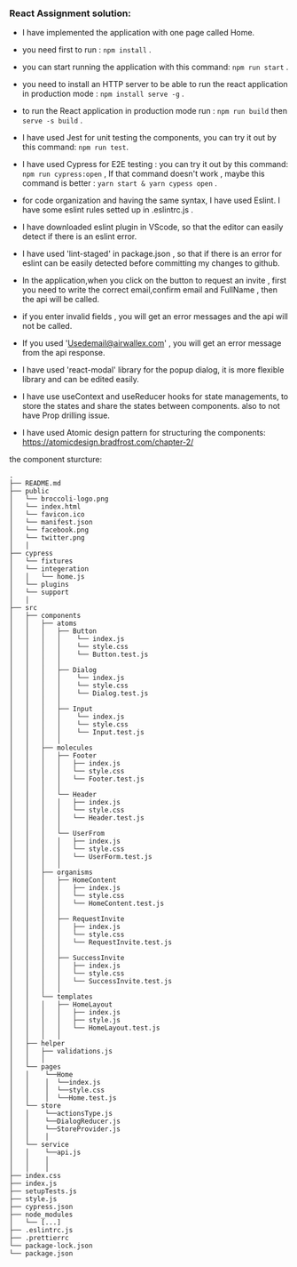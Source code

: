 ### React Assignment solution:
* I have implemented the application with one page called Home.

* you need first to run : ``` npm install ``` .

* you can start running the application with this command: ``` npm run start ``` .

* you need to install an HTTP server to be able to run the react application in production mode : ``` npm install serve -g ``` .

* to run the React application in production mode run : ``` npm run build ``` then  ``` serve -s build ``` .

* I have used Jest for unit testing the components, you can try it out by this command: ``` npm run test ```.

* I have used Cypress for E2E testing : you can try it out by this command: ``` npm run cypress:open ``` , If that command doesn't work , maybe this command is better :  ``` yarn start & yarn cypess open ``` .

* for code organization and having the same syntax, I have used Eslint. I have some eslint rules setted up in .eslintrc.js .

* I have downloaded eslint plugin in VScode, so that the editor can easily detect if there is an eslint error.

* I have used 'lint-staged' in package.json , so that if there is an error for eslint can be easily detected before committing my changes to github.

* In the application,when you click on the button to request an invite , first you need to write the correct email,confirm email and FullName , then the api will be called.

* if you enter invalid fields , you will get an error messages and the api will not be called.

* If you used 'Usedemail@airwallex.com' , you will get an error message from the api response.

* I have used 'react-modal' library for the popup dialog, it is more flexible library and can be edited easily.

* I have use useContext and useReducer hooks for state managements, to store the states and share the states between components. also to not have Prop drilling issue.

* I have used Atomic design pattern for structuring the components: 
https://atomicdesign.bradfrost.com/chapter-2/

the component sturcture:

```
.
├── README.md
├── public
│   └── broccoli-logo.png
│   └── index.html
│   └── favicon.ico
│   └── manifest.json
│   └── facebook.png
│   └── twitter.png
│   │
├── cypress
│   └── fixtures
│   └── integeration
│   │   └── home.js
│   └── plugins
│   └── support
│   │
├── src
│   ├── components
│   │   ├── atoms
│   │   │   ├── Button
│   │   │   │    └── index.js
│   │   │   │    └── style.css
│   │   │   │    └── Button.test.js
│   │   │   │
│   │   │   ├── Dialog
│   │   │   │    └── index.js
│   │   │   │    └── style.css
│   │   │   │    └── Dialog.test.js
│   │   │   │
│   │   │   ├── Input
│   │   │   │    └── index.js
│   │   │   │    └── style.css
│   │   │   │    └── Input.test.js
│   │   │   │
│   │   ├── molecules
│   │   │   ├── Footer
│   │   │   │   ├── index.js
│   │   │   │   └── style.css
│   │   │   │   └── Footer.test.js
│   │   │   │
│   │   │   └── Header
│   │   │   │   ├── index.js
│   │   │   │   └── style.css
│   │   │   │   └── Header.test.js
│   │   │   │
│   │   │   └── UserFrom
│   │   │   │   ├── index.js
│   │   │   │   └── style.css
│   │   │   │   └── UserForm.test.js
│   │   │   │
│   │   ├── organisms
│   │   │   ├── HomeContent
│   │   │   │   ├── index.js
│   │   │   │   └── style.css
│   │   │   │   └── HomeContent.test.js
│   │   │   │
│   │   │   ├── RequestInvite
│   │   │   │   ├── index.js
│   │   │   │   └── style.css
│   │   │   │   └── RequestInvite.test.js
│   │   │   │
│   │   │   ├── SuccessInvite
│   │   │   │   ├── index.js
│   │   │   │   └── style.css
│   │   │   │   └── SuccessInvite.test.js
│   │   │   │
│   │   └── templates
│   │   │   ├── HomeLayout
│   │   │   │   ├── index.js
│   │   │   │   ├── style.js
│   │   │   │   └── HomeLayout.test.js
│   │   │   │
│   ├── helper
│   │   ├── validations.js
│   │   │
│   └── pages
│   │    └──Home
│   │    │  └──index.js
│   │    │  └──style.css
│   │    │  └──Home.test.js
│   └── store
│   │    └──actionsType.js
│   │    └──DialogReducer.js
│   │    └──StoreProvider.js
│   │    │
│   └── service
│   │    └──api.js
│   │    │  
│   │    │  
├── index.css
├── index.js
├── setupTests.js
├── style.js
├── cypress.json
├── node_modules
│   └── [...]
├── .eslintrc.js
├── .prettierrc
└── package-lock.json
└── package.json
```
